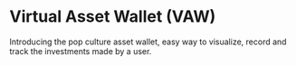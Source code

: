 # Virtual Asset Wallet (VAW)

Introducing the pop culture asset wallet, easy way to visualize, record and track the investments made by a user.
